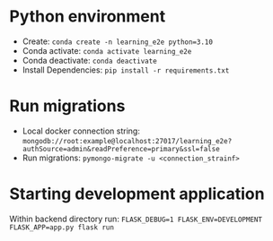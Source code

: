# Python environment
* Create: `conda create -n learning_e2e python=3.10`
* Conda activate: `conda activate learning_e2e`
* Conda deactivate: `conda deactivate`
* Install Dependencies: `pip install -r requirements.txt`

# Run migrations
* Local docker connection string: `mongodb://root:example@localhost:27017/learning_e2e?authSource=admin&readPreference=primary&ssl=false`
* Run migrations: `pymongo-migrate -u <connection_strainf>`

# Starting development application
Within backend directory run: `FLASK_DEBUG=1 FLASK_ENV=DEVELOPMENT FLASK_APP=app.py flask run`

